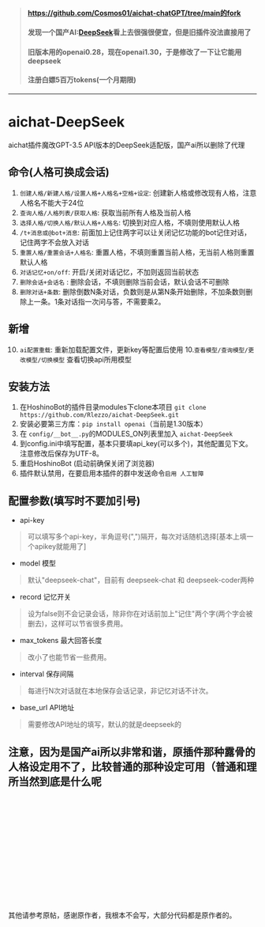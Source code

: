 > #### https://github.com/Cosmos01/aichat-chatGPT/tree/main的fork
> #### 发现一个国产AI:[DeepSeek](https://www.deepseek.com/)看上去很强很便宜，但是旧插件没法直接用了
> #### 旧版本用的openai0.28，现在openai1.30，于是修改了一下让它能用deepseek
> #### 注册白嫖5百万tokens(一个月期限)
------
  
# aichat-DeepSeek
  
aichat插件魔改GPT-3.5 API版本的DeepSeek适配版，国产ai所以删除了代理
  
## 命令(人格可换成会话)
1. `创建人格/新建人格/设置人格+人格名+空格+设定`: 创建新人格或修改现有人格，注意人格名不能大于24位
2. `查询人格/人格列表/获取人格`: 获取当前所有人格及当前人格
3. `选择人格/切换人格/默认人格+人格名`: 切换到对应人格，不填则使用默认人格
4. `/t+消息或@bot+消息`: 前面加上记住两字可以让关闭记忆功能的bot记住对话，记住两字不会放入对话
5. `重置人格/重置会话+人格名`: 重置人格，不填则重置当前人格，无当前人格则重置默认人格
6. `对话记忆+on/off`: 开启/关闭对话记忆，不加则返回当前状态
7. `删除会话+会话名` : 删除会话，不填则删除当前会话，默认会话不可删除
8. `删除对话+条数`: 删除倒数N条对话，负数则是从第N条开始删除，不加条数则删除上一条。1条对话指一次问与答，不需要乘2。
## 新增
10. `ai配置重载`: 重新加载配置文件，更新key等配置后使用
10.`查看模型/查询模型/更改模型/切换模型` 查看切换api所用模型
  
  
## 安装方法
1. 在HoshinoBot的插件目录modules下clone本项目 `git clone https://github.com/Rlezzo/aichat-DeepSeek.git`
2. 安装必要第三方库：`pip install openai`（当前是1.30版本）
3. 在 `config/__bot__.py`的MODULES_ON列表里加入 `aichat-DeepSeek`
4. 到config.ini中填写配置，基本只要填api_key(可以多个)，其他配置见下文。注意修改后保存为UTF-8。
5. 重启HoshinoBot (启动前确保关闭了浏览器)
6. 插件默认禁用，在要启用本插件的群中发送命令`启用 人工智障`
  

## 配置参数(填写时不要加引号)
- api-key
> 可以填写多个api-key，半角逗号(",")隔开，每次对话随机选择[基本上填一个apikey就能用了]
- model 模型
> 默认"deepseek-chat"，目前有 deepseek-chat 和 deepseek-coder两种
- record 记忆开关
> 设为false则不会记录会话，除非你在对话前加上"记住"两个字(两个字会被删去)，这样可以节省很多费用。
- max_tokens 最大回答长度
> 改小了也能节省一些费用。
- interval 保存间隔
> 每进行N次对话就在本地保存会话记录，非记忆对话不计次。
- base_url API地址
> 需要修改API地址的填写，默认的就是deepseek的

## 注意，因为是国产ai所以非常和谐，原插件那种露骨的人格设定用不了，比较普通的那种设定可用（普通和理所当然到底是什么呢
<br><br><br><br><br><br><br><br>
------  
其他请参考原帖，感谢原作者，我根本不会写，大部分代码都是原作者的。

